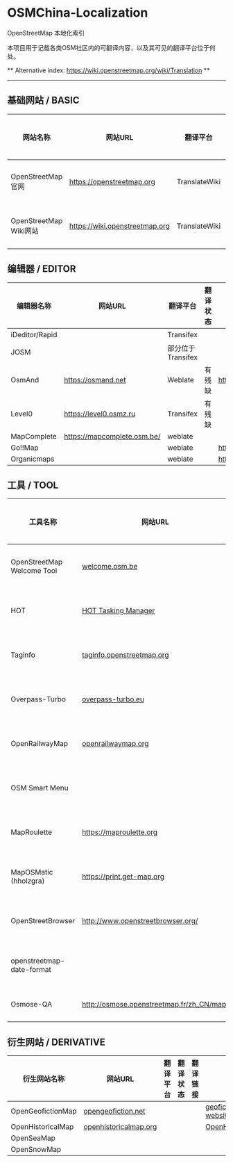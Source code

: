 # OSMChina-Localization

OpenStreetMap 本地化索引

本项目用于记载各类OSM社区内的可翻译内容，以及其可见的翻译平台位于何处。

** Alternative index: https://wiki.openstreetmap.org/wiki/Translation **

----------

## 基础网站 / BASIC

<!-- MARKDOWN_TABLE_BASIC BEGIN-->
<!-- WARNING: ALL TABLE ARE MAINTAINED BY PROGRAMME, YOU SHOULD ADD DATA TO COLLECTION JSON -->
| 网站名称 | 网站URL | 翻译平台 | 翻译状态 | 翻译链接 | 代码仓库 | OSMWiki页面 | OSMChina参与成员 |
| - | - | - | - | - | - | - | - |
| OpenStreetMap 官网 | https://openstreetmap.org | TranslateWiki | 等待校对 |  |  |  | 众多 |
| OpenStreetMap Wiki网站 | https://wiki.openstreetmap.org | TranslateWiki | 基本完善 |  |  |  | 众多 |

<!-- MARKDOWN_TABLE_BASIC END-->

## 编辑器 / EDITOR

<!-- MARKDOWN_TABLE_EDITOR BEGIN-->
<!-- WARNING: ALL TABLE ARE MAINTAINED BY PROGRAMME, YOU SHOULD ADD DATA TO COLLECTION JSON -->
| 编辑器名称 | 网站URL | 翻译平台 | 翻译状态 | 翻译链接 | 代码仓库 | OSMWiki页面 | OSMChina参与成员 |
| - | - | - | - | - | - | - | - |
| iDeditor/Rapid |  | Transifex |  |  |  |  | 众多 |
| JOSM |  | 部分位于Transifex |  |  |  |  | 众多 |
| OsmAnd | https://osmand.net | Weblate | 有残缺 | https://hosted.weblate.org/projects/osmand | https://github.com/osmandapp/OsmAnd |  |  |
| Level0 | https://level0.osmz.ru | Transifex | 有残缺 |  |  |  |  |
| MapComplete | https://mapcomplete.osm.be/ | weblate |  |  |  |  |  |
| Go!!Map |  | weblate |  | https://hosted.weblate.org/projects/go-map/ |  |  |  |
| Organicmaps |  | weblate |  | https://hosted.weblate.org/projects/organicmaps/ |  |  |  |

<!-- MARKDOWN_TABLE_EDITOR END-->

## 工具 / TOOL

<!-- MARKDOWN_TABLE_TOOL BEGIN-->
<!-- WARNING: ALL TABLE ARE MAINTAINED BY PROGRAMME, YOU SHOULD ADD DATA TO COLLECTION JSON -->
| 工具名称 | 网站URL | 翻译平台 | 翻译状态 | 翻译链接 | 代码仓库 | OSMWiki页面 | OSMChina参与成员 |
| - | - | - | - | - | - | - | - |
| OpenStreetMap Welcome Tool | [welcome.osm.be](https://welcome.osm.be) | GitHub | 等待校对 | [OSMChina/osm-welcome-tool](https://github.com/OSMChina/osm-welcome-tool) | [osmbe/osm-welcome-tool](https://github.com/osmbe/osm-welcome-tool) |  |  |
| HOT | [HOT Tasking Manager](https://tasks.hotosm.org/) | Transifex | 完全没有 | [tasking-manager](https://www.transifex.com/hotosm/tasking-manager/dashboard/) | [hotosm/tasking-manager](https://github.com/hotosm/tasking-manager) | [[[Humanitarian_OSM_Team]]](https://wiki.openstreetmap.org/wiki/Humanitarian_OSM_Team) |  |
| Taginfo | [taginfo.openstreetmap.org](https://taginfo.openstreetmap.org) | GitHub | 残缺不全 | [OSMChina/taginfo](https://github.com/OSMChina/taginfo) | [taginfo/taginfo](https://github.com/taginfo/taginfo) | [[[Taginfo]]](https://wiki.openstreetmap.org/wiki/Taginfo) |  |
| Overpass-Turbo | [overpass-turbo.eu](https://overpass-turbo.eu/) | Transifex | 完全没有 | [overpass-turbo](https://www.transifex.com/projects/p/overpass-turbo) | [tyrasd/overpass-turbo](https://github.com/tyrasd/overpass-turbo) | [[[Overpass_turbo]]](https://wiki.openstreetmap.org/wiki/Overpass_turbo) |  |
|  OpenRailwayMap | [openrailwaymap.org](https://openrailwaymap.org) | GitHub | 仍有错漏 | [OpenRailwayMap/OpenRailwayMap](https://github.com/OpenRailwayMap/OpenRailwayMap) | [OpenRailwayMap/OpenRailwayMap](https://github.com/OpenRailwayMap/OpenRailwayMap) | [[[OpenRailwayMap]]](https://wiki.openstreetmap.org/wiki/OpenRailwayMap) |  |
| OSM Smart Menu |  | Weblate | 完全没有 | [osm-smart-menu](https://hosted.weblate.org/engage/osm-smart-menu) | [jgpacker/osm-smart-menu](https://github.com/jgpacker/osm-smart-menu) |  |  |
| MapRoulette | https://maproulette.org | Transifex | 完全没有 | https://www.transifex.com/osmlab/maproulette3 | [osmlab/maproulette3](https://github.com/osmlab/maproulette3) | [[[MapRoulette]]](https://wiki.openstreetmap.org/wiki/MapRoulette) |  |
| MapOSMatic (hholzgra) | https://print.get-map.org | Weblate (自部署) | 完全没有 | https://translate.get-map.org/engage/maposmatic | [hholzgra/maposmatic](https://github.com/hholzgra/maposmatic) | [[[MapOSMatic]]](https://wiki.openstreetmap.org/wiki/MapOSMatic) |  |
| OpenStreetBrowser | http://www.openstreetbrowser.org/ | GitHub | 等待合并 | https://github.com/OSMChina/OpenStreetBrowser | [plepe/OpenStreetBrowser](https://github.com/plepe/OpenStreetBrowser) | [[[OpenStreetBrowser]]](https://wiki.openstreetmap.org/wiki/OpenStreetBrowser) |  |
| openstreetmap-date-format |  | GitHub | 完全没有 | https://github.com/OSMChina/openstreetmap-date-format | [plepe/openstreetmap-date-format](https://github.com/plepe/openstreetmap-date-format) |  |  |
| Osmose-QA | http://osmose.openstreetmap.fr/zh_CN/map/ | Transifex | 不完整 | https://www.transifex.com/openstreetmap-france/osmose/ | [osm-fr/osmose-backend](https://github.com/osm-fr/osmose-backend) | [[[Osmose]]](https://wiki.openstreetmap.org/wiki/Osmose) |  |

<!-- MARKDOWN_TABLE_TOOL END-->

## 衍生网站 / DERIVATIVE

<!-- MARKDOWN_TABLE_DERIVATIVE BEGIN-->
<!-- WARNING: ALL TABLE ARE MAINTAINED BY PROGRAMME, YOU SHOULD ADD DATA TO COLLECTION JSON -->
| 衍生网站名称 | 网站URL | 翻译平台 | 翻译状态 | 翻译链接 | 代码仓库 | OSMWiki页面 | OSMChina参与成员 |
| - | - | - | - | - | - | - | - |
| OpenGeofictionMap | [opengeofiction.net](https://opengeofiction.net) |  |  |  | [geofictician/opengeofiction-website](https://github.com/geofictician/opengeofiction-website) | [[[OpenGeofiction]]](https://wiki.openstreetmap.org/wiki/OpenGeofiction) |  |
| OpenHistoricalMap | [openhistoricalmap.org](http://www.openhistoricalmap.org) |  |  |  | [OpenHistoricalMap](https://github.com/OpenHistoricalMap) | [[[Open_Historical_Map]]](https://wiki.openstreetmap.org/wiki/Open_Historical_Map) |  |
| OpenSeaMap |  |  |  |  |  |  |  |
| OpenSnowMap |  |  |  |  |  |  |  |

<!-- MARKDOWN_TABLE_DERIVATIVE END-->

